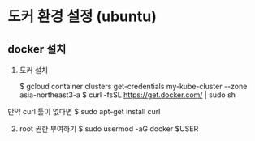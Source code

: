 # 도커 환경 설정 (ubuntu)
## docker 설치

1. 도커 설치

    $ gcloud container clusters get-credentials my-kube-cluster --zone asia-northeast3-a
    $ curl -fsSL https://get.docker.com/ | sudo sh
    
만약 curl 툴이 없다면
    $ sudo apt-get install curl

2. root 권한 부여하기
    $ sudo usermod -aG docker $USER
